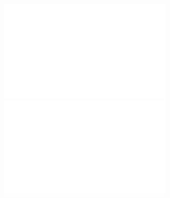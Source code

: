 <a href="https://github.com/jstrieb/github-stats">
<img src="https://github.com/aliencaocao/aliencaocao/blob/master/generated/overview.svg" />
<img src="https://github.com/aliencaocao/aliencaocao/blob/master/generated/languages.svg" />
</a>
